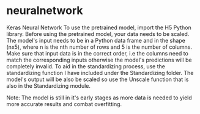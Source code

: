 # neuralnetwork
Keras Neural Network
To use the pretrained model, import the H5 Python library. Before using the pretrained model, your data needs to be scaled. The model's input needs to be in a Python
data frame and in the shape (nx5), where n is the nth number of rows and 5 is the number of columns. Make sure that input data is in the correct order, i.e the columns need
to match the corresponding inputs otherwise the model's predictions will be completely invalid. To aid in the standardizing process, use the standardizing function I have
included under the Standardizing folder. The model's output will be also be scaled so use the Unscale function that is also in the Standardizing module. 

Note:
The model is still in it's early stages as more data is needed to yield more accurate results and combat overfitting.
